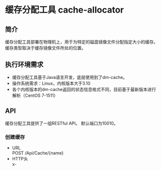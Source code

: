 # 缓存分配工具 cache-allocator
## 简介
缓存分配工具部署在物理机上，用于为特定的磁盘镜像文件分配指定大小的缓存。
缓存类型取决于缓存镜像文件所处的位置。

## 执行环境需求
* 缓存分配工具基于Java语言开发，底层使用到了dm-cache。
* 操作系统需求：Linux，内核版本大于3.10
* 各个内核版本的dm-cache返回的状态信息格式不同，目前基于最新版本进行解析（CentOS 7-1511）

## API
缓存分配工具提供了一组RESTful API。
默认端口为10010。

### 创建缓存
* URL  
POST /Api/Cache/\{name\}  
* HTTP头  
x-  
